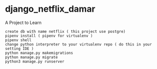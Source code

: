 # django_netflix_damar
A Project to Learn

```
create db with name netflix ( this project use postgre)
pipenv install ( pipenv for virtualenv )
pipenv shell
change python interpreter to your virtualenv repo ( do this in your setting IDE )
python manage.py makemigrations
python manage.py migrate
python3 manage.py runserver
```
